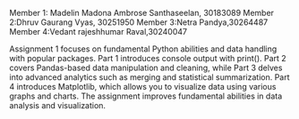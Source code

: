 Member 1: Madelin Madona Ambrose Santhaseelan, 30183089
Member 2:Dhruv Gaurang Vyas, 30251950
Member 3:Netra Pandya,30264487
Member 4:Vedant rajeshhumar Raval,30240047 

Assignment 1 focuses on fundamental Python abilities and data handling with popular packages. Part 1 introduces console output with print(). Part 2 covers Pandas-based data manipulation and cleaning, while Part 3 delves into advanced analytics such as merging and statistical summarization. Part 4 introduces Matplotlib, which allows you to visualize data using various graphs and charts. The assignment improves fundamental abilities in data analysis and visualization.